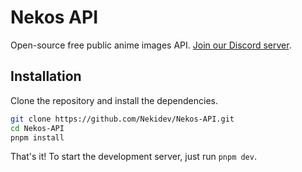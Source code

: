 # Nekos API

Open-source free public anime images API. [Join our Discord server](https://discord.gg/PgQnuM3YnM).

## Installation

Clone the repository and install the dependencies.

```bash
git clone https://github.com/Nekidev/Nekos-API.git
cd Nekos-API
pnpm install
```

That's it! To start the development server, just run `pnpm dev`.
